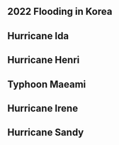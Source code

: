 

## 2022 Flooding in Korea

## Hurricane Ida

## Hurricane Henri

## Typhoon Maeami

## Hurricane Irene

## Hurricane Sandy
